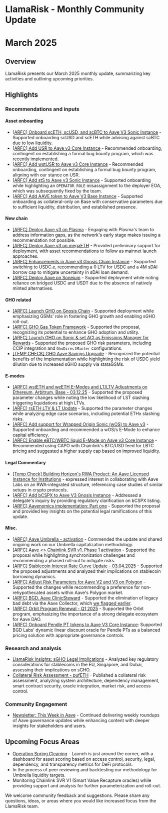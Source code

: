 # LlamaRisk - Monthly Community Update 

# March 2025

## Overview

LlamaRisk presents our March 2025 monthly update, summarizing key activities and outlining upcoming priorities.

## Highlights

### Recommendations and inputs

#### Asset onboarding
- [\[ARFC\] Onboard scETH, scUSD, and scBTC to Aave V3 Sonic Instance](https://governance.aave.com/t/arfc-onboard-sceth-scusd-and-scbtc-to-aave-v3-sonic-instance/21446/2) - Supported onboarding scUSD and scETH while advising against scBTC due to low liquidity.
- [\[ARFC\] Add USR to Aave v3 Core Instance](https://governance.aave.com/t/arfc-add-usr-to-aave-v3-core-instance/21444/3) - Recommended onboarding, contingent on establishing a formal bug bounty program, which was recently implemented.
- [\[ARFC\] Add wstUSR to Aave v3 Core Instance](https://governance.aave.com/t/arfc-add-wstusr-to-aave-v3-core-instance/21443/3) - Recommended onboarding, contingent on establishing a formal bug bounty program, aligning with our stance on USR.
- [\[ARFC\] Add stS to Aave v3 Sonic Instance](https://governance.aave.com/t/arfc-add-sts-to-aave-v3-sonic-instance/21445/4) - Supported onboarding while highlighting an `OPERATOR_ROLE` misassignment to the deployer EOA, which was subsequently fixed by the team.
- [[ARFC] Add AAVE token to Aave V3 Base Instance](https://governance.aave.com/t/arfc-add-aave-token-to-aave-v3-base-instance/21105/5) - Supported onboarding as collateral-only on Base with conservative parameters due to sufficient liquidity, distribution, and established presence.

#### New chain
- [\[ARFC\] Deploy Aave v3 on Plasma](https://governance.aave.com/t/arfc-deploy-aave-v3-on-plasma/21494/2) - Engaging with Plasma's team to address information gaps, as the network's early stage makes issuing a recommendation not possible.
- [\[ARFC\] Deploy Aave v3 on megaETH](https://governance.aave.com/t/arfc-deploy-aave-v3-on-megaeth/21329/2) - Provided preliminary support for deployment, with asset recommendations to follow as mainnet launch approaches.
- [\[ARFC\] Enhancements in Aave v3 Gnosis Chain Instance](https://governance.aave.com/t/arfc-enhancements-in-aave-v3-gnosis-chain-instance/21214/2) - Supported switching to USDC.e, recommending a 0 LTV for USDC and a 4M sDAI borrow cap to mitigate uncertainty in sDAI loan demand.
- [\[ARFC\] Deploy Aave on Soneium](https://governance.aave.com/t/arfc-deploy-aave-on-soneium/21204/4) - Supported deployment while noting reliance on bridged USDC and USDT due to the absence of natively minted alternatives.

#### GHO related
- [\[ARFC\] Launch GHO on Gnosis Chain](https://governance.aave.com/t/arfc-launch-gho-on-gnosis-chain/21379/3) - Supported deployment while emphasizing GSMs' role in fostering GHO growth and enabling sGHO roll-out.
- [\[ARFC\] GHO Gas Token Framework](https://governance.aave.com/t/arfc-gho-gas-token-framework/21383/2) - Supported the proposal, recognizing its potential to enhance GHO adoption and utility.
- [\[ARFC\] Launch GHO on Sonic & set ACI as Emissions Manager for Rewards](https://governance.aave.com/t/arfc-launch-gho-on-sonic-set-aci-as-emissions-manager-for-rewards/21282/2) - Supported the proposed GHO risk parameters, including CCIP integration and `GhoDirectMinter` configurations.
- [\[TEMP CHECK\] GHO Aave Savings Upgrade](https://governance.aave.com/t/temp-check-gho-aave-savings-upgrade/21254/7) - Recognized the potential benefits of the implementation while highlighting the risk of USDC yield dilution due to increased sGHO supply via stataGSMs.

#### E-modes
- [\[ARFC\] wstETH and weETH E-Modes and LT/LTV Adjustments on Ethereum, Arbitrum, Base - 03.12.25](https://governance.aave.com/t/arfc-wsteth-and-weeth-e-modes-and-lt-ltv-adjustments-on-ethereum-arbitrum-base-03-12-25/21370/2) - Supported the proposed parameter changes while noting the low likelihood of LST slashing triggering liquidations at high LTVs.
- [\[ARFC\] rsETH LTV & LT Update](https://governance.aave.com/t/arfc-rseth-ltv-lt-update/21305/2) - Supported the parameter changes while analyzing edge case scenarios, including potential ETHx slashing risks.
- [\[ARFC\] Add support for Wrapped Origin Sonic (wOS) to Aave v3](https://governance.aave.com/t/arfc-add-support-for-wrapped-origin-sonic-wos-to-aave-v3/21179/3) - Supported onboarding and recommended a wOS/s E-Mode to enhance capital efficiency.
- [\[ARFC\] Enable eBTC/WBTC liquid E-Mode on Aave v3 Core Instance](https://governance.aave.com/t/arfc-enable-ebtc-wbtc-liquid-e-mode-on-aave-v3-core-instance/20141/10) - Recommended using CAPO with Chainlink's BTC/USD feed for LBTC pricing and suggested a higher supply cap based on improved liquidity.

#### Legal Commentary
- [\[Temp Check\] Building Horizon's RWA Product: An Aave Licensed Instance for Institutions](https://governance.aave.com/t/temp-check-building-horizon-s-rwa-product-an-aave-licensed-instance-for-institutions/21384/101) - expressed interest in collaborating with Aave Labs on an RWA-integrated structure, referencing case studies of similar setups in crypto protocols.
- [\[ARFC\] Add bCSPX to Aave V3 Gnosis Instance](https://governance.aave.com/t/arfc-add-bcspx-to-aave-v3-gnosis-instance/21113/11) - Addressed a delegate's inquiry by providing regulatory clarification on bCSPX listing.
- [\[ARFC\] Aavenomics implementation: Part one](https://governance.aave.com/t/arfc-aavenomics-implementation-part-one/21248/21) - Supported the proposal and provided key insights on the potential legal ramifications of this update.

#### Misc.
- [\[ARFC\] Aave Umbrella - activation](https://governance.aave.com/t/arfc-aave-umbrella-activation/21521/12) - Commended the update and shared ongoing work on our Umbrella capitalization methodology.
- [\[ARFC\] Aave <> Chainlink SVR v1. Phase 1 activation](https://governance.aave.com/t/arfc-aave-chainlink-svr-v1-phase-1-activation/21247/5) - Supported the proposal while highlighting synchronization challenges and recommending a phased roll-out to mitigate risks.
- [\[ARFC\] Stablecoin Interest Rate Curve Update - 03.04.2025](https://governance.aave.com/t/arfc-stablecoin-interest-rate-curve-update-03-04-2025/21269/2) - Supported the proposed adjustments and analyzed their implications on stablecoin borrowing dynamics.
- [\[ARFC\] Adjust Risk Parameters for Aave V2 and V3 on Polygon](https://governance.aave.com/t/arfc-adjust-risk-parameters-for-aave-v2-and-v3-on-polygon/20211/62) - Supported the changes while recommending a preference for non-rehypothecated assets within Aave's Polygon market.
- [\[ARFC\] BGD. Aave ClinicSteward](https://governance.aave.com/t/arfc-bgd-aave-clinicsteward/21209/6) - Supported the elimination of legacy bad debt via the Aave Collector, which [we flagged earlier](https://governance.aave.com/t/arfc-aave-v2-deprecation-update-disable-new-borrows-ir-curve-and-reserve-factor-adjustments/20918/2).
- [\[ARFC\] Orbit Program Renewal - Q1 2025](https://governance.aave.com/t/arfc-orbit-program-renewal-q1-2025/21205/3) - Supported the Orbit program, emphasizing the importance of a strong delegate ecosystem for Aave DAO.
- [[ARFC] Onboard Pendle PT tokens to Aave V3 Core Instance](https://governance.aave.com/t/arfc-onboard-pendle-pt-tokens-to-aave-v3-core-instance/20541/8): Supported BGD Labs' dynamic linear discount oracle for Pendle PTs as a balanced pricing solution with appropriate governance controls.

### Research and analysis
- [LlamaRisk Insights: sGHO Legal Implications](https://governance.aave.com/t/llamarisk-insights-sgho-legal-implications/21578) - Analyzed key regulatory considerations for stablecoins in the EU, Singapore, and Dubai, assessing their implications on sGHO.
- [Collateral Risk Assessment - pufETH](https://www.llamarisk.com/research/collateral-risk-assessment-pufeth) - Published a collateral risk assessment, analyzing system architecture, dependency management, smart contract security, oracle integration, market risk, and access control.

### Community Engagement
- [Newsletter: This Week in Aave](https://x.com/aaveweekly) - Continued delivering weekly roundups of Aave governance updates while enhancing content with deeper insights for stakeholders and users.

## Upcoming Focus Areas
- [Operation Spring Cleaning](https://www.llamarisk.com/research/spring-cleaning) - Launch is just around the corner, with a dashboard for asset scoring based on access control, security, legal, dependency, and transparency metrics for DeFi protocols.
- In the process of peer reviewing and backtesting our methodology for Umbrella liquidity targets.
- Monitoring Chainlink SVR V1 (Smart Value Recapture oracles) while providing support and analysis for further parameterization and roll-out.

We welcome community feedback and suggestions. Please share any questions, ideas, or areas where you would like increased focus from the LlamaRisk team.
